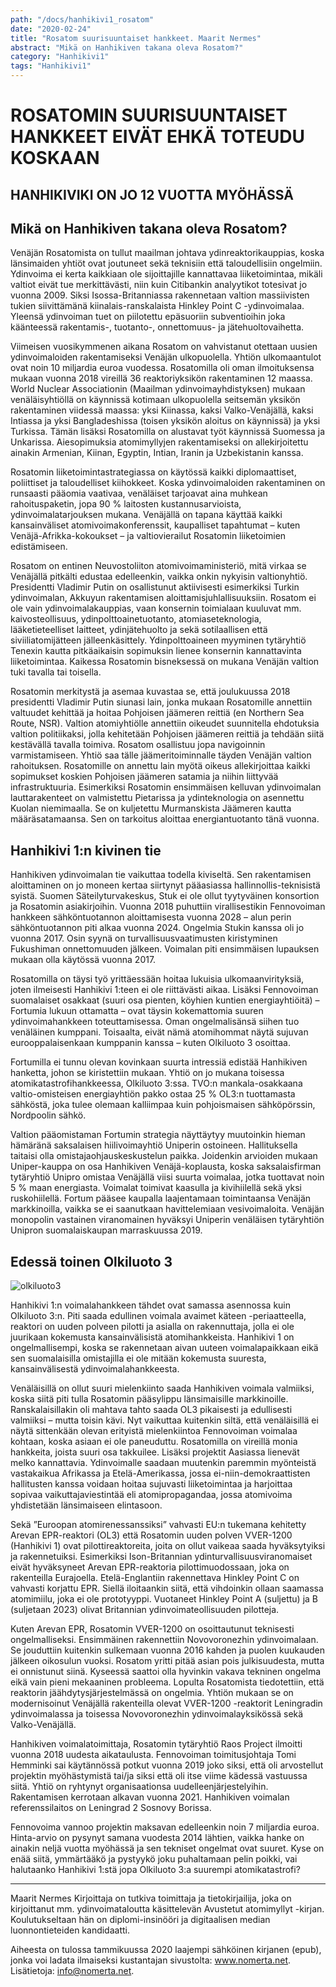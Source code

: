 ```yaml
---
path: "/docs/hanhikivi1_rosatom"
date: "2020-02-24"
title: "Rosatom suurisuuntaiset hankkeet. Maarit Nermes"
abstract: "Mikä on Hanhikiven takana oleva Rosatom?"
category: "Hanhikivi1"
tags: "Hanhikivi1"
---
```


# ROSATOMIN SUURISUUNTAISET HANKKEET EIVÄT EHKÄ TOTEUDU KOSKAAN

## HANHIKIVIKI ON JO 12 VUOTTA MYÖHÄSSÄ

## Mikä on Hanhikiven takana oleva Rosatom?

Venäjän Rosatomista on tullut maailman johtava ydinreaktorikauppias, koska länsimaiden yhtiöt ovat joutuneet sekä teknisiin että taloudellisiin ongelmiin. Ydinvoima ei kerta kaikkiaan ole sijoittajille kannattavaa liiketoimintaa, mikäli valtiot eivät tue merkittävästi, niin kuin Citibankin analyytikot totesivat jo vuonna 2009. Siksi Isossa-Britanniassa rakennetaan valtion massiivisten tukien siivittämänä kiinalais-ranskalaista Hinkley Point C -ydinvoimalaa. Yleensä ydinvoiman tuet on piilotettu epäsuoriin subventioihin joka käänteessä rakentamis-, tuotanto-, onnettomuus- ja jätehuoltovaihetta.

Viimeisen vuosikymmenen aikana Rosatom on vahvistanut otettaan uusien ydinvoimaloiden rakentamiseksi Venäjän ulkopuolella. Yhtiön ulkomaantulot ovat noin 10 miljardia euroa vuodessa. Rosatomilla oli oman ilmoituksensa mukaan vuonna 2018 vireillä 36 reaktoriyksikön rakentaminen 12 maassa. World Nuclear Associationin (Maailman ydinvoimayhdistyksen) mukaan venäläisyhtiöllä on käynnissä kotimaan ulkopuolella seitsemän yksikön rakentaminen viidessä maassa: yksi Kiinassa, kaksi Valko-Venäjällä, kaksi Intiassa ja yksi Bangladeshissa (toisen yksikön aloitus on käynnissä) ja yksi Turkissa. Tämän lisäksi Rosatomilla on alustavat työt käynnissä Suomessa ja Unkarissa. Aiesopimuksia atomimyllyjen rakentamiseksi on allekirjoitettu ainakin Armenian, Kiinan, Egyptin, Intian, Iranin ja Uzbekistanin kanssa.

Rosatomin liiketoimintastrategiassa on käytössä kaikki diplomaattiset, poliittiset ja taloudelliset kiihokkeet. Koska ydinvoimaloiden rakentaminen on runsaasti pääomia vaativaa, venäläiset tarjoavat aina muhkean rahoituspaketin, jopa 90 % laitosten kustannusarvioista, ydinvoimalatarjouksen mukana. Venäjällä on tapana käyttää kaikki kansainväliset atomivoimakonferenssit, kaupalliset tapahtumat – kuten Venäjä-Afrikka-kokoukset – ja valtiovierailut Rosatomin liiketoimien edistämiseen.

Rosatom on entinen Neuvostoliiton atomivoimaministeriö, mitä virkaa se Venäjällä pitkälti edustaa edelleenkin, vaikka onkin nykyisin valtionyhtiö. Presidentti Vladimir Putin on osallistunut aktiivisesti esimerkiksi Turkin ydinvoimalan, Akkuyun rakentamisen aloittamisjuhlallisuuksiin. Rosatom ei ole vain ydinvoimalakauppias, vaan konsernin toimialaan kuuluvat mm. kaivosteollisuus, ydinpolttoainetuotanto, atomiaseteknologia, lääketieteelliset laitteet, ydinjätehuolto ja sekä sotilaallisen että siviiliatomijätteen jälleenkäsittely. Ydinpolttoaineen myyminen tytäryhtiö Tenexin kautta pitkäaikaisin sopimuksin lienee konsernin kannattavinta liiketoimintaa. Kaikessa Rosatomin bisneksessä on mukana Venäjän valtion tuki tavalla tai toisella.

Rosatomin merkitystä ja asemaa kuvastaa se, että joulukuussa 2018 presidentti Vladimir Putin siunasi lain, jonka mukaan Rosatomille annettiin valtuudet kehittää ja hoitaa Pohjoisen jäämeren reittiä (en Northern Sea Route, NSR). Valtion atomiyhtiölle annettiin oikeudet suunnitella ehdotuksia valtion politiikaksi, jolla kehitetään Pohjoisen jäämeren reittiä ja tehdään siitä kestävällä tavalla toimiva. Rosatom osallistuu jopa navigoinnin varmistamiseen. Yhtiö saa tälle jäämeritoiminnalle täyden Venäjän valtion rahoituksen. Rosatomille on annettu lain myötä oikeus allekirjoittaa kaikki sopimukset koskien Pohjoisen jäämeren satamia ja niihin liittyvää infrastruktuuria. Esimerkiksi Rosatomin ensimmäisen kelluvan ydinvoimalan lauttarakenteet on valmistettu Pietarissa ja ydinteknologia on asennettu Kuolan niemimaalla. Se on kuljetettu Murmanskista Jäämeren kautta määräsatamaansa. Sen on tarkoitus aloittaa energiantuotanto tänä vuonna.


## Hanhikivi 1:n kivinen tie

Hanhikiven ydinvoimalan tie vaikuttaa todella kiviseltä. Sen rakentamisen aloittaminen on jo moneen kertaa siirtynyt pääasiassa hallinnollis-teknisistä syistä. Suomen Säteilyturvakeskus, Stuk ei ole ollut tyytyväinen konsortion ja Rosatomin asiakirjoihin. Vuonna 2018 puhuttiin virallisestikin Fennovoiman hankkeen sähköntuotannon aloittamisesta vuonna 2028 – alun perin sähköntuotannon piti alkaa vuonna 2024. Ongelmia Stukin kanssa oli jo vuonna 2017. Osin syynä on turvallisuusvaatimusten kiristyminen Fukushiman onnettomuuden jälkeen. Voimalan piti ensimmäisen lupauksen mukaan olla käytössä vuonna 2017.

Rosatomilla on täysi työ yrittäessään hoitaa lukuisia ulkomaanvirityksiä, joten ilmeisesti Hanhikivi 1:teen ei ole riittävästi aikaa. Lisäksi Fennovoiman suomalaiset osakkaat (suuri osa pienten, köyhien kuntien energiayhtiöitä) – Fortumia lukuun ottamatta – ovat täysin kokemattomia suuren ydinvoimahankkeen toteuttamisessa. Oman ongelmalisänsä siihen tuo venäläinen kumppani. Toisaalta, eivät nämä atomihommat näytä sujuvan eurooppalaisenkaan kumppanin kanssa – kuten Olkiluoto 3 osoittaa.

Fortumilla ei tunnu olevan kovinkaan suurta intressiä edistää Hanhikiven hanketta, johon se kiristettiin mukaan. Yhtiö on jo mukana toisessa atomikatastrofihankkeessa, Olkiluoto 3:ssa. TVO:n mankala-osakkaana valtio-omisteisen energiayhtiön pakko ostaa 25 % OL3:n tuottamasta sähköstä, joka tulee olemaan kalliimpaa kuin pohjoismaisen sähköpörssin, Nordpoolin sähkö.

Valtion pääomistaman Fortumin strategia näyttäytyy muutoinkin hieman hämäränä saksalaisen hiilivoimayhtiö Uniperin ostoineen. Hallituksella taitaisi olla omistajaohjauskeskustelun paikka. Joidenkin arvioiden mukaan Uniper-kauppa on osa Hanhikiven Venäjä-koplausta, koska saksalaisfirman tytäryhtiö Unipro omistaa Venäjällä viisi suurta voimalaa, jotka tuottavat noin 5 % maan energiasta. Voimalat toimivat kaasulla ja kivihiilellä sekä yksi ruskohiilellä. Fortum pääsee kaupalla laajentamaan toimintaansa Venäjän markkinoilla, vaikka se ei saanutkaan havittelemiaan vesivoimaloita. Venäjän monopolin vastainen viranomainen hyväksyi Uniperin venäläisen tytäryhtiön Unipron suomalaiskaupan marraskuussa 2019.  


## Edessä toinen Olkiluoto 3

![olkiluoto3](./images/olkiluoto3.jpg)

Hanhikivi 1:n voimalahankkeen tähdet ovat samassa asennossa kuin Olkiluoto 3:n. Piti saada edullinen voimala avaimet käteen -periaatteella, reaktori on uuden polveen pilotti ja asialla on rakennuttaja, jolla ei ole juurikaan kokemusta kansainvälisistä atomihankkeista. Hanhikivi 1 on ongelmallisempi, koska se rakennetaan aivan uuteen voimalapaikkaan eikä sen suomalaisilla omistajilla ei ole mitään kokemusta suuresta, kansainvälisestä ydinvoimalahankkeesta.

Venäläisillä on ollut suuri mielenkiinto saada Hanhikiven voimala valmiiksi, koska siitä piti tulla Rosatomin pääsylippu länsimaisille markkinoille. Ranskalaisillakin oli mahtava tahto saada OL3 pikaisesti ja edullisesti valmiiksi – mutta toisin kävi. Nyt vaikuttaa kuitenkin siltä, että venäläisillä ei näytä sittenkään olevan erityistä mielenkiintoa Fennovoiman voimalaa kohtaan, koska asiaan ei ole paneuduttu. Rosatomilla on vireillä monia hankkeita, joista suuri osa takkuilee. Lisäksi projektit Aasiassa lienevät melko kannattavia. Ydinvoimalle saadaan muutenkin paremmin myönteistä vastakaikua Afrikassa ja Etelä-Amerikassa, jossa ei-niin-demokraattisten hallitusten kanssa voidaan hoitaa sujuvasti liiketoimintaa ja harjoittaa sopivaa vaikuttajaviestintää eli atomipropagandaa, jossa atomivoima yhdistetään länsimaiseen elintasoon.

Sekä ”Euroopan atomirenessanssiksi” vahvasti EU:n tukemana kehitetty Arevan EPR-reaktori (OL3) että Rosatomin uuden polven VVER-1200 (Hanhikivi 1) ovat pilottireaktoreita, joita on ollut vaikeaa saada hyväksytyiksi ja rakennetuiksi. Esimerkiksi Ison-Britannian ydinturvallisuusviranomaiset eivät hyväksyneet Arevan EPR-reaktoria pilottimuodossaan, joka on rakenteilla Eurajoella. Etelä-Englantiin rakennettava Hinkley Point C on vahvasti korjattu EPR. Siellä iloitaankin siitä, että vihdoinkin ollaan saamassa atomimiilu, joka ei ole prototyyppi. Vuotaneet Hinkley Point A (suljettu) ja B (suljetaan 2023) olivat Britannian ydinvoimateollisuuden pilotteja.

Kuten Arevan EPR, Rosatomin VVER-1200 on osoittautunut teknisesti ongelmalliseksi. Ensimmäinen rakennettiin Novovoronezhin ydinvoimalaan. Se jouduttiin kuitenkin sulkemaan vuonna 2016 kahden ja puolen kuukauden jälkeen oikosulun vuoksi. Rosatom yritti pitää asian pois julkisuudesta, mutta ei onnistunut siinä. Kyseessä saattoi olla hyvinkin vakava tekninen ongelma eikä vain pieni mekaaninen probleema. Lopulta Rosatomista tiedotettiin, että reaktorin jäähdytysjärjestelmässä on ongelmia. Yhtiön mukaan se on modernisoinut Venäjällä rakenteilla olevat VVER-1200 -reaktorit Leningradin ydinvoimalassa ja toisessa Novovoronezhin ydinvoimalayksikössä sekä Valko-Venäjällä.

Hanhikiven voimalatoimittaja, Rosatomin tytäryhtiö Raos Project ilmoitti vuonna 2018 uudesta aikataulusta. Fennovoiman toimitusjohtaja Tomi Hemminki sai käytännössä potkut vuonna 2019 joko siksi, että oli arvostellut projektin myöhästymistä tai/ja siksi että oli itse viime kädessä vastuussa siitä. Yhtiö on ryhtynyt organisaationsa uudelleenjärjestelyihin. Rakentamisen kerrotaan alkavan vuonna 2021. Hanhikiven voimalan referenssilaitos on Leningrad 2 Sosnovy Borissa.

Fennovoima vannoo projektin maksavan edelleenkin noin 7 miljardia euroa. Hinta-arvio on pysynyt samana vuodesta 2014 lähtien, vaikka hanke on ainakin neljä vuotta myöhässä ja sen tekniset ongelmat ovat suuret.
Kyse on enää siitä, ymmärtääkö ja pystyykö joku puhaltamaan pelin poikki, vai halutaanko Hanhikivi 1:stä jopa Olkiluoto 3:a suurempi atomikatastrofi?

*****************
Maarit Nermes
Kirjoittaja on tutkiva toimittaja ja tietokirjailija, joka on kirjoittanut mm. ydinvoimataloutta käsittelevän Avustetut atomimyllyt -kirjan. Koulutukseltaan hän on diplomi-insinööri ja digitaalisen median luonnontieteiden kandidaatti.

Aiheesta on tulossa tammikuussa 2020 laajempi sähköinen kirjanen (epub), jonka voi ladata ilmaiseksi kustantajan sivustolta: www.nomerta.net. Lisätietoja: info@nomerta.net. 

